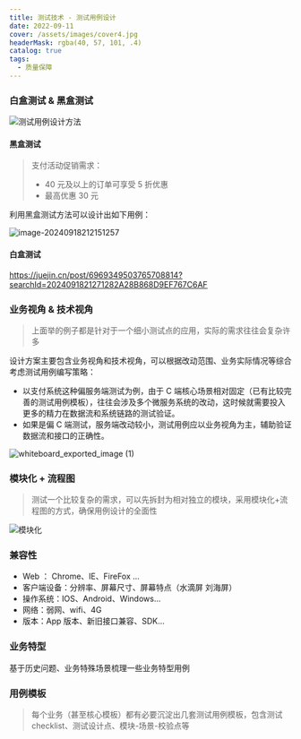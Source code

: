 ```yaml
---
title: 测试技术 - 测试用例设计
date: 2022-09-11
cover: /assets/images/cover4.jpg
headerMask: rgba(40, 57, 101, .4)
catalog: true
tags:
  - 质量保障
---
```


### 白盒测试 & 黑盒测试

![测试用例设计方法](https://swtywang.fun/minio//blog/0e8cea764bcc14c05afb6cff16265b20.png)

#### 黑盒测试

> 支付活动促销需求：
>
> - 40 元及以上的订单可享受 5 折优惠
> - 最高优惠 30 元

利用黑盒测试方法可以设计出如下用例：

![image-20240918212151257](https://swtywang.fun/minio//blog/004ac83d270c61e4e92cbfd98eb5fea2.png)

#### 白盒测试

https://juejin.cn/post/6969349503765708814?searchId=2024091821271282A28B868D9EF767C6AF

### 业务视角 & 技术视角

> 上面举的例子都是针对于一个细小测试点的应用，实际的需求往往会复杂许多

设计方案主要包含业务视角和技术视角，可以根据改动范围、业务实际情况等综合考虑测试用例编写策略：

- 以支付系统这种偏服务端测试为例，由于 C 端核心场景相对固定（已有比较完善的测试用例模板），往往会涉及多个微服务系统的改动，这时候就需要投入更多的精力在数据流和系统链路的测试验证。
- 如果是偏 C 端测试，服务端改动较小，测试用例应以业务视角为主，辅助验证数据流和接口的正确性。

![whiteboard_exported_image (1)](https://swtywang.fun/minio//blog/e599c6b81b7e92d5106a3fb1bf348568.png)

### 模块化 + 流程图

> 测试一个比较复杂的需求，可以先拆封为相对独立的模块，采用模块化+流程图的方式，确保用例设计的全面性

![模块化](https://swtywang.fun/minio//blog/f84f0803254d9a454fd0cdf08b7e7831.png)

### 兼容性

- Web ： Chrome、IE、FireFox ...
- 客户端设备：分辨率、屏幕尺寸、屏幕特点（水滴屏 刘海屏）
- 操作系统：IOS、Android、Windows...
- 网络：弱网、wifi、4G
- 版本：App 版本、新旧接口兼容、SDK...

### 业务特型

基于历史问题、业务特殊场景梳理一些业务特型用例

### 用例模板

> 每个业务（甚至核心模板）都有必要沉淀出几套测试用例模板，包含测试 checklist、测试设计点、模块-场景-校验点等
